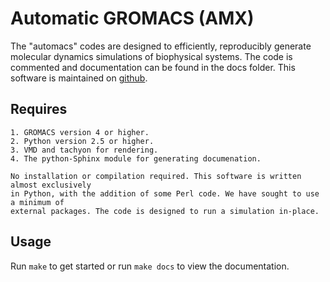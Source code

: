 Automatic GROMACS (AMX)
=======================

The "automacs" codes are designed to efficiently, 
reproducibly generate molecular dynamics simulations 
of biophysical systems. The code is commented and 
documentation can be found in the docs folder. This
software is maintained on 
[github](https://github.com/bradleyrp/automacs).

Requires
--------

	1. GROMACS version 4 or higher.
	2. Python version 2.5 or higher.
	3. VMD and tachyon for rendering.
	4. The python-Sphinx module for generating documenation.

    No installation or compilation required. This software is written almost exclusively 
    in Python, with the addition of some Perl code. We have sought to use a minimum of 
    external packages. The code is designed to run a simulation in-place.

Usage
-----

Run ``make`` to get started or run ``make docs`` to view the documentation.
